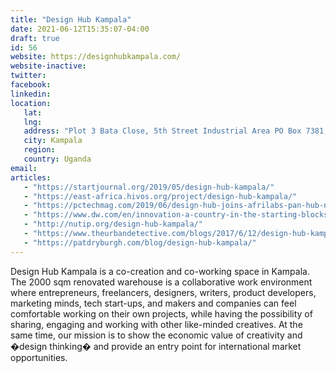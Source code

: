 ```yaml
---
title: "Design Hub Kampala"
date: 2021-06-12T15:35:07-04:00
draft: true
id: 56
website: https://designhubkampala.com/
website-inactive: 
twitter: 
facebook: 
linkedin: 
location: 
   lat: 
   lng: 
   address: "Plot 3 Bata Close, 5th Street Industrial Area PO Box 7381,"
   city: Kampala
   region: 
   country: Uganda
email: 
articles:
   - "https://startjournal.org/2019/05/design-hub-kampala/"
   - "https://east-africa.hivos.org/project/design-hub-kampala/"
   - "https://pctechmag.com/2019/06/design-hub-joins-afrilabs-pan-hub-network/"
   - "https://www.dw.com/en/innovation-a-country-in-the-starting-blocks/a-43623331"
   - "http://nutip.org/design-hub-kampala/"
   - "https://www.theurbandetective.com/blogs/2017/6/12/design-hub-kampala"
   - "https://patdryburgh.com/blog/design-hub-kampala/"
---
```

Design Hub Kampala is a co-creation and co-working space in Kampala. The 2000 sqm renovated warehouse is a collaborative work environment where entrepreneurs, freelancers, designers, writers, product developers, marketing minds, tech start-ups, and makers and companies can feel comfortable working on their own projects, while having the possibility of sharing, engaging and working with other like-minded creatives. At the same time, our mission is to show the economic value of creativity and �design thinking� and provide an entry point for international market opportunities. 
